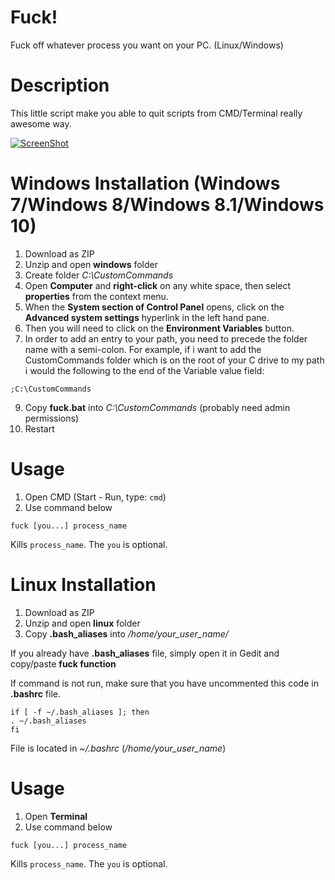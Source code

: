 Fuck!
=====

Fuck off whatever process you want on your PC. (Linux/Windows)

Description
===========

This little script make you able to quit scripts from CMD/Terminal really awesome way.

[![ScreenShot](https://raw.github.com/detroitstudio/fuck/master/images/screen.png)](http://youtu.be/R91DU8kceeQ)

Windows Installation (Windows 7/Windows 8/Windows 8.1/Windows 10)
============

1. Download as ZIP
2. Unzip and open **windows** folder
3. Create folder *C:\CustomCommands*
4. Open **Computer** and **right-click** on any white space, then select **properties** from the context menu.
5. When the **System section of Control Panel** opens, click on the **Advanced system settings** hyperlink in the left hand pane.
6. Then you will need to click on the **Environment Variables** button.
7. In order to add an entry to your path, you need to precede the folder name with a semi-colon. For example, if i want to add the CustomCommands folder which is on the root of your C drive to my path i would the following to the end of the Variable value field: 
```
;C:\CustomCommands
```
9. Copy **fuck.bat** into *C:\CustomCommands* (probably need admin permissions)
10. Restart

Usage
=====

1. Open CMD (Start - Run, type: ```cmd```)
2. Use command below 
```
fuck [you...] process_name
```

Kills ```process_name```. The ```you``` is optional.

Linux Installation
============

1. Download as ZIP
2. Unzip and open **linux** folder
3. Copy **.bash_aliases** into */home/your_user_name/*

If you already have **.bash_aliases** file, simply open it in Gedit and copy/paste **fuck function**

If command is not run, make sure that you have uncommented this code in **.bashrc** file.

```
if [ -f ~/.bash_aliases ]; then
. ~/.bash_aliases
fi
```

File is located in *~/.bashrc* (*/home/your_user_name*)

Usage
=====

1. Open **Terminal**
2. Use command below
```
fuck [you...] process_name
```

Kills ```process_name```. The ```you``` is optional.





